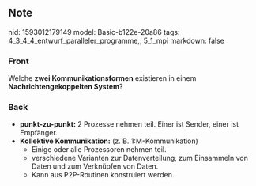 ## Note
nid: 1593012179149
model: Basic-b122e-20a86
tags: 4_3_4_4_entwurf_paralleler_programme,, 5_1_mpi
markdown: false

### Front
Welche <b>zwei Kommunikationsformen</b> existieren in einem
<b>Nachrichtengekoppelten System</b>?

### Back
<ul>
  <li><strong>punkt-zu-punkt:</strong> 2 Prozesse nehmen teil.
  Einer ist Sender, einer ist Empfänger.
  <li>
    <strong>Kollektive Kommunikation:</strong> (z. B.
    1:M-Kommunikation)
    <ul>
      <li>Einige oder alle Prozessoren nehmen teil.
      <li>verschiedene Varianten zur Datenverteilung, zum
      Einsammeln von Daten und zum Verknüpfen von Daten.
      <li>Kann aus P2P-Routinen konstruiert werden.
    </ul>
</ul>
